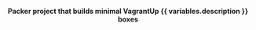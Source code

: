 <p align="center">
  <b>Packer project that builds minimal VagrantUp {{ variables.description }} boxes</b></br>
</p>
